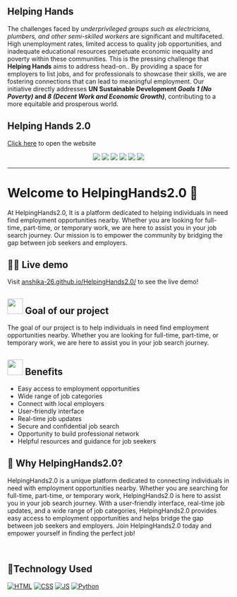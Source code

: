 ## Helping Hands

The challenges faced by _underprivileged groups such as electricians, plumbers, and other semi-skilled workers_ are significant and multifaceted. High unemployment rates, limited access to quality job opportunities, and inadequate educational resources perpetuate economic inequality and poverty within these communities. This is the pressing challenge that **Helping Hands** aims to address head-on.. By providing a space for employers to list jobs, and for professionals to showcase their skills, we are fostering connections that can lead to meaningful employment. Our initiative directly addresses **UN Sustainable Development *Goals 1 (No Poverty)* and *8 (Decent Work and Economic Growth)***, contributing to a more equitable and prosperous world.


## Helping Hands 2.0
[Click here](https://anshika-26.github.io/HelpingHands2.0) to open the website

<p align="center">
 <a href="https://github.com/ANSHIKA-26/HelpingHands2.0"><img src="https://badges.frapsoft.com/os/v1/open-source.svg?v=103"></a>
     <a href="https://github.com/ANSHIKA-26/"><img src="https://img.shields.io/badge/Maintained%3F-yes-brightgreen.svg?v=103"></a>  
    <a href="https://github.com/ANSHIKA-26/HelpingHands2.0/graphs/contributors"><img src="https://img.shields.io/github/contributors/ANSHIKA-26/HelpingHands2.0?color=brightgreen"></a>
    <a href="https://github.com/ANSHIKA-26/HelpingHands2.0/stargazers"><img src="https://img.shields.io/github/stars/ANSHIKA-26/HelpingHands2.0?color=0059b3"></a>
<a href="https://github.com/ANSHIKA-26/HelpingHands2.0/network/members"><img src="https://img.shields.io/github/forks/ANSHIKA-26/HelpingHands2.0?color=yellow"></a>
<a href="https://github.com/ANSHIKA-26/HelpingHands2.0/issues"><img src="https://img.shields.io/github/issues/ANSHIKA-26/HelpingHands2.0?color=0059b3"></a>

<hr/>

<a name="Welcome to HelpingHands2.0"></a>

# Welcome to HelpingHands2.0 👋
At HelpingHands2.0, It is a platform dedicated to helping individuals in need find employment opportunities nearby. Whether you are looking for full-time, part-time, or temporary work, we are here to assist you in your job search journey. Our mission is to empower the community by bridging the gap between job seekers and employers.

<a name="demo"></a>
## 👩‍💻 Live demo 

Visit [anshika-26.github.io/HelpingHands2.0/](https://anshika-26.github.io/HelpingHands2.0/) to see the live demo!

<div>
  <h2><img src="https://github.com/Meetjain1/wanderlust/assets/133582566/4a07b161-b8d6-4803-804a-3b0db699023e" width="35" height="35"> Goal of our project </h2>
</div>

The goal of our project is to help individuals in need find employment opportunities nearby. Whether you are looking for full-time, part-time, or temporary work, we are here to assist you in your job search journey.

<div>
    <h2><img src="https://github.com/Meetjain1/wanderlust/assets/133582566/1ee5934a-27be-4502-a7bf-e6a8c78fe5a3" width="35" height="35"> Benefits</h2>
</div>

- Easy access to employment opportunities
- Wide range of job categories
- Connect with local employers
- User-friendly interface
- Real-time job updates
- Secure and confidential job search
- Opportunity to build professional network
- Helpful resources and guidance for job seekers


## 🤔 Why HelpingHands2.0? 
HelpingHands2.0 is a unique platform dedicated to connecting individuals in need with employment opportunities nearby. Whether you are searching for full-time, part-time, or temporary work, HelpingHands2.0 is here to assist you in your job search journey. With a user-friendly interface, real-time job updates, and a wide range of job categories, HelpingHands2.0 provides easy access to employment opportunities and helps bridge the gap between job seekers and employers. Join HelpingHands2.0 today and empower yourself in finding the perfect job! 


<br>

<h2> 🚀Technology Used</h2>

<p>
  <a href="https://www.w3schools.com/html/"> <img src="https://img.icons8.com/color/70/000000/html-5--v1.png" alt="HTML" /></a>
  <a href="https://www.w3schools.com/css/"> <img src="https://img.icons8.com/color/70/000000/css3.png" alt="CSS" /></a>
  <a href="https://www.w3schools.com/js/"><img src="https://img.icons8.com/color/70/000000/javascript--v1.png" alt="JS" /></a>
  <a href="https://www.python.org"><img src="https://img.icons8.com/color/70/000000/nodejs--v1.png" alt="Python" /></a>

</p>
